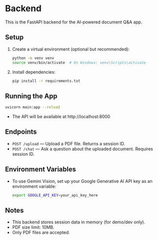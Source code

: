 # Backend

This is the FastAPI backend for the AI-powered document Q&A app.

## Setup

1. Create a virtual environment (optional but recommended):
   ```bash
   python -m venv venv
   source venv/bin/activate  # On Windows: venv\Scripts\activate
   ```
2. Install dependencies:
   ```bash
   pip install -r requirements.txt
   ```

## Running the App

```bash
uvicorn main:app --reload
```

- The API will be available at http://localhost:8000

## Endpoints

- `POST /upload` — Upload a PDF file. Returns a session ID.
- `POST /chat` — Ask a question about the uploaded document. Requires session ID.

## Environment Variables

- To use Gemini Vision, set up your Google Generative AI API key as an environment variable:
  ```bash
  export GOOGLE_API_KEY=your_api_key_here
  ```

## Notes
- This backend stores session data in memory (for demo/dev only).
- PDF size limit: 10MB.
- Only PDF files are accepted. 
